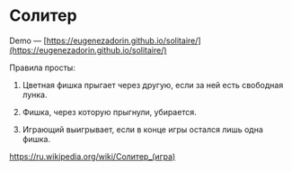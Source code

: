 # Cолитер

Demo — [https://eugenezadorin.github.io/solitaire/](https://eugenezadorin.github.io/solitaire/)

Правила просты:

1. Цветная фишка прыгает через другую, если за ней есть свободная лунка.

2. Фишка, через которую прыгнули, убирается.

3. Играющий выигрывает, если в конце игры остался лишь одна фишка.

https://ru.wikipedia.org/wiki/Солитер_(игра)